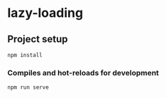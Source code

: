 # lazy-loading

## Project setup
```
npm install
```

### Compiles and hot-reloads for development
```
npm run serve
```